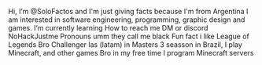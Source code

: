  Hi, I’m @SoloFactos and I'm just giving facts because I'm from Argentina
I am interested in software engineering, programming, graphic design and games.
I’m currently learning 
 How to reach me DM or discord NoHackJustme
Pronouns umm they call me black
Fun fact i like League of Legends Bro Challenger las (latam) in Masters 3 seasson in Brazil, I play Minecraft, and other games Bro in my free time I program Minecraft servers

<!---
SoloFactos/SoloFactos is a ✨ special ✨ repository because its `README.md` (this file) appears on your GitHub profile.
You can click the Preview link to take a look at your changes.
--->
